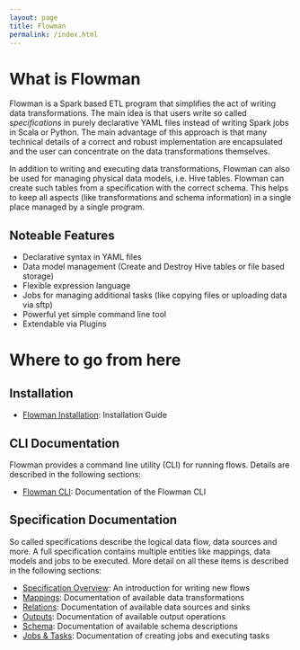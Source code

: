 ```yaml
---
layout: page
title: Flowman
permalink: /index.html
---
```


# What is Flowman

Flowman is a Spark based ETL program that simplifies the act of writing data transformations.
The main idea is that users write so called *specifications* in purely declarative YAML files
instead of writing Spark jobs in Scala or Python. The main advantage of this approach is that
many technical details of a correct and robust implementation are encapsulated and the user
can concentrate on the data transformations themselves.

In addition to writing and executing data transformations, Flowman can also be used for 
managing physical data models, i.e. Hive tables. Flowman can create such tables from a 
specification with the correct schema. This helps to keep all aspects (like transformations
and schema information) in a single place managed by a single program.

## Noteable Features

* Declarative syntax in YAML files
* Data model management (Create and Destroy Hive tables or file based storage)
* Flexible expression language
* Jobs for managing additional tasks (like copying files or uploading data via sftp)
* Powerful yet simple command line tool
* Extendable via Plugins


# Where to go from here

## Installation
* [Flowman Installation](installation.html): Installation Guide

## CLI Documentation

Flowman provides a command line utility (CLI) for running flows. Details are described in the
following sections:

* [Flowman CLI](cli/flowexec.html): Documentation of the Flowman CLI


## Specification Documentation

So called specifications describe the logical data flow, data sources and more. A full 
specification contains multiple entities like mappings, data models and jobs to be executed.
More detail on all these items is described in the following sections:

* [Specification Overview](spec/index.html): An introduction for writing new flows
* [Mappings](spec/mapping/index.html): Documentation of available data transformations
* [Relations](spec/relation/index.html): Documentation of available data sources and sinks
* [Outputs](spec/output/index.html): Documentation of available output operations
* [Schema](spec/schema/index.html): Documentation of available schema descriptions
* [Jobs & Tasks](spec/job/index.html): Documentation of creating jobs and executing tasks


